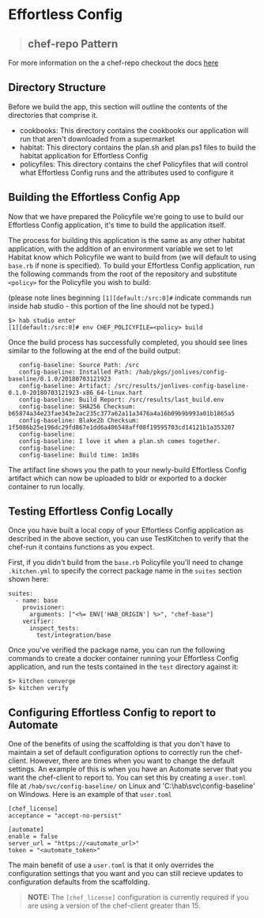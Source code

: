 # Effortless Config
> ## chef-repo Pattern

For more information on the a chef-repo checkout the docs [here](https://docs.chef.io/chef_repo/)

## Directory Structure
Before we build the app, this section will outline the contents of the directories that comprise it.
  * cookbooks: This directory contains the cookbooks our application will run that aren't downloaded from a supermarket
  * habitat: This directory contains the plan.sh and plan.ps1 files to build the habitat application for Effortless Config
  * policyfiles: This directory contains the chef Policyfiles that will control what Effortless Config runs and the attributes used to configure it

## Building the Effortless Config App


Now that we have prepared the Policyfile we're going to use to build our Effortless Config application, it's time to build the application itself.

The process for building this application is the same as any other habitat application, with the addition of an environment variable we set to let Habitat know which Policyfile we want to build from (we will default to using ``base.rb`` if none is specified). To build your Effortless Config application, run the following commands from the root of the repository and substitute ```<policy>``` for the Policyfile you wish to build:

(please note lines beginning ```[1][default:/src:0]#``` indicate commands run inside hab studio - this portion of the line should not be typed.)

```
$> hab studio enter
[1][default:/src:0]# env CHEF_POLICYFILE=<policy> build
```

Once the build process has successfully completed, you should see lines similar to the following at the end of the build output:

```
   config-baseline: Source Path: /src
   config-baseline: Installed Path: /hab/pkgs/jonlives/config-baseline/0.1.0/20180703121923
   config-baseline: Artifact: /src/results/jonlives-config-baseline-0.1.0-20180703121923-x86_64-linux.hart
   config-baseline: Build Report: /src/results/last_build.env
   config-baseline: SHA256 Checksum: b65874a34e23fae343e2ac235c377a62a11a3476a4a16b09b9b993a01b1865a5
   config-baseline: Blake2b Checksum: 1f5086b25e196dc29fd867e1dd6a406548aff08f19595703cd14121b1a353207
   config-baseline:
   config-baseline: I love it when a plan.sh comes together.
   config-baseline:
   config-baseline: Build time: 1m38s
```

The artifact line shows you the path to your newly-build Effortless Config artifact which can now be uploaded to bldr or exported to a docker container to run locally.

## Testing Effortless Config Locally

Once you have built a local copy of your Effortless Config application as described in the above section, you can use TestKitchen to verify that the chef-run it contains functions as you expect.

First, if you didn't build from the ```base.rb``` Policyfile you'll need to change ```.kitchen.yml``` to specify the correct package name in the ```suites``` section shown here:

```
suites:
  - name: base
    provisioner:
      arguments: ["<%= ENV['HAB_ORIGIN'] %>", "chef-base"]
    verifier:
      inspect_tests:
        test/integration/base
```

Once you've verified the package name, you can run the following commands to create a docker container running your Effortless Config application, and run the tests contained in the ```test``` directory against it:

```
$> kitchen converge
$> kitchen verify
```

## Configuring Effortless Config to report to Automate

One of the benefits of using the scaffolding is that you don't have to maintain a set of default configuration options to correctly run the chef-client. However,
there are times when you want to change the default settings. An example of this is when you have an Automate server that you want the chef-client to report to. You can set this by creating a `user.toml` file at `/hab/svc/config-baseline/` on Linux and 'C:\hab\svc\config-baseline\' on Windows. Here is an example of that `user.toml`

```
[chef_license]
acceptance = "accept-no-persist" 

[automate]
enable = false
server_url = "https://<automate_url>"
token = "<automate_token>"
```

The main benefit of use a `user.toml` is that it only overrides the configuration settings that you want and you can still recieve updates to configuration defaults from the scaffolding.

> **NOTE:** The `[chef_license]` configuration is currently required if you are using a version of the chef-client greater than 15.

